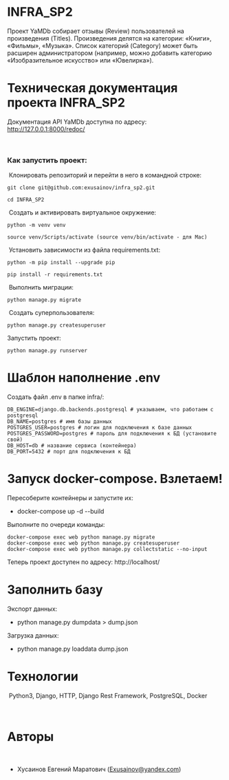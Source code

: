 # INFRA_SP2

Проект YaMDb собирает отзывы (Review) пользователей на произведения (Titles). Произведения делятся на категории: «Книги», «Фильмы», «Музыка». Список категорий (Category) может быть расширен администратором (например, можно добавить категорию «Изобразительное искусство» или «Ювелирка»).

# Техническая документация проекта INFRA_SP2
Документация API YaMDb доступна по адресу: http://127.0.0.1:8000/redoc/

​
### Как запустить проект:
​
Клонировать репозиторий и перейти в него в командной строке:
​
```
git clone git@github.com:exusainov/infra_sp2.git
​
cd INFRA_SP2
```
​
Cоздать и активировать виртуальное окружение:
​
```
python -m venv venv
​
source venv/Scripts/activate (source venv/bin/activate - для Mac)
```
​
Установить зависимости из файла requirements.txt:
​
```
python -m pip install --upgrade pip
​
pip install -r requirements.txt
```
​
Выполнить миграции:
​
```
python manage.py migrate
```
​
Создать суперпользователя:
​
```
python manage.py createsuperuser
```

Запустить проект:
​
```
python manage.py runserver
```
# Шаблон наполнение .env

Создать файл .env в папке infra/:

```
DB_ENGINE=django.db.backends.postgresql # указываем, что работаем с postgresql
DB_NAME=postgres # имя базы данных
POSTGRES_USER=postgres # логин для подключения к базе данных
POSTGRES_PASSWORD=postgres # пароль для подключения к БД (установите свой)
DB_HOST=db # название сервиса (контейнера)
DB_PORT=5432 # порт для подключения к БД 
```

# Запуск docker-compose. Взлетаем!

Пересоберите контейнеры и запустите их:


* docker-compose up -d --build

Выполните по очереди команды:

```
docker-compose exec web python manage.py migrate
docker-compose exec web python manage.py createsuperuser
docker-compose exec web python manage.py collectstatic --no-input
```

Теперь проект доступен по адресу: http://localhost/


# Заполнить базу

Экспорт данных:


* python manage.py dumpdata > dump.json

Загрузка данных:


* python manage.py loaddata dump.json


# Технологии
​
Python3, Django, HTTP, Django Rest Framework, PostgreSQL, Docker
​

​
# Авторы
​
- Хусаинов Евгений Маратович (Exusainov@yandex.com)
​